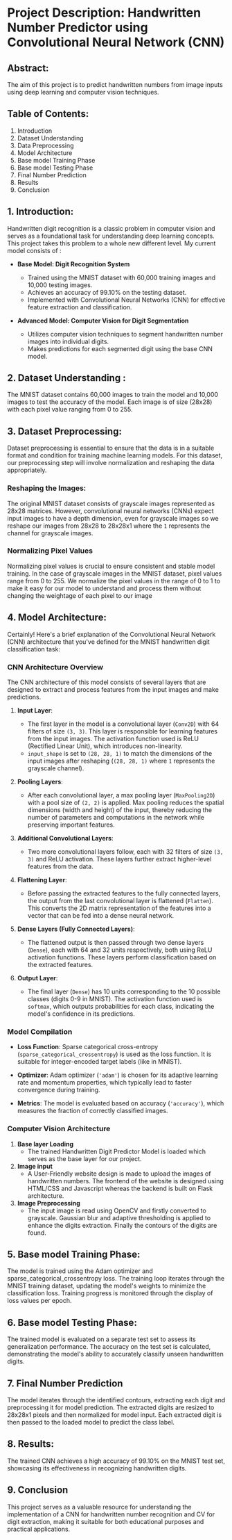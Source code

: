 # Project Description: Handwritten Number Predictor using Convolutional Neural Network (CNN)

## Abstract:
The aim of this project is to predict handwritten numbers from image inputs using deep learning and computer vision techniques.
  
## Table of Contents:
1. Introduction
2. Dataset Understanding
3. Data Preprocessing
4. Model Architecture
5. Base model Training Phase
6. Base model Testing Phase
7. Final Number Prediction
8. Results
9. Conclusion

## 1. Introduction:
Handwritten digit recognition is a classic problem in computer vision and serves as a foundational task for understanding deep learning concepts. This project takes this problem to a whole new different level. My current model consists of :

- **Base Model: Digit Recognition System**
  - Trained using the MNIST dataset with 60,000 training images and 10,000 testing images.
  - Achieves an accuracy of 99.10% on the testing dataset.
  - Implemented with Convolutional Neural Networks (CNN) for effective feature extraction and classification.

- **Advanced Model: Computer Vision for Digit Segmentation**
  - Utilizes computer vision techniques to segment handwritten number images into individual digits.
  - Makes predictions for each segmented digit using the base CNN model.

## 2. Dataset Understanding :
The MNIST dataset contains 60,000 images to train the model and 10,000 images to test the accuracy of the model. Each image is of size (28x28) with each pixel value ranging from 0 to 255. 

## 3. Dataset Preprocessing:
Dataset preprocessing is essential to ensure that the data is in a suitable format and condition for training machine learning models. For this dataset, our preprocessing step will involve normalization and reshaping the data appropriately.

### Reshaping the Images:
The original MNIST dataset consists of grayscale images represented as 28x28 matrices. However, convolutional neural networks (CNNs) expect input images to have a depth dimension, even for grayscale images so we reshape our images from 28x28 to 28x28x1 where the `1` represents the channel for grayscale images.

### Normalizing Pixel Values
Normalizing pixel values is crucial to ensure consistent and stable model training. In the case of grayscale images in the MNIST dataset, pixel values range from 0 to 255. We normalize the pixel values in the range of 0 to 1 to make it easy for our model to understand and process them without changing the weightage of each pixel to our image


## 4. Model Architecture:
Certainly! Here's a brief explanation of the Convolutional Neural Network (CNN) architecture that you've defined for the MNIST handwritten digit classification task:

### CNN Architecture Overview

The CNN architecture of this model consists of several layers that are designed to extract and process features from the input images and make predictions.

1. **Input Layer**:
   - The first layer in the model is a convolutional layer (`Conv2D`) with 64 filters of size `(3, 3)`. This layer is responsible for learning features from the input images. The activation function used is ReLU (Rectified Linear Unit), which introduces non-linearity.
   - `input_shape` is set to `(28, 28, 1)` to match the dimensions of the input images after reshaping (`(28, 28, 1)` where `1` represents the grayscale channel).

2. **Pooling Layers**:
   - After each convolutional layer, a max pooling layer (`MaxPooling2D`) with a pool size of `(2, 2)` is applied. Max pooling reduces the spatial dimensions (width and height) of the input, thereby reducing the number of parameters and computations in the network while preserving important features.

3. **Additional Convolutional Layers**:
   - Two more convolutional layers follow, each with 32 filters of size `(3, 3)` and ReLU activation. These layers further extract higher-level features from the data.

4. **Flattening Layer**:
   - Before passing the extracted features to the fully connected layers, the output from the last convolutional layer is flattened (`Flatten`). This converts the 2D matrix representation of the features into a vector that can be fed into a dense neural network.

5. **Dense Layers (Fully Connected Layers)**:
   - The flattened output is then passed through two dense layers (`Dense`), each with 64 and 32 units respectively, both using ReLU activation functions. These layers perform classification based on the extracted features.
   
6. **Output Layer**:
   - The final layer (`Dense`) has 10 units corresponding to the 10 possible classes (digits 0-9 in MNIST). The activation function used is `softmax`, which outputs probabilities for each class, indicating the model's confidence in its predictions.

### Model Compilation

- **Loss Function**: Sparse categorical cross-entropy (`sparse_categorical_crossentropy`) is used as the loss function. It is suitable for integer-encoded target labels (like in MNIST).
  
- **Optimizer**: Adam optimizer (`'adam'`) is chosen for its adaptive learning rate and momentum properties, which typically lead to faster convergence during training.
  
- **Metrics**: The model is evaluated based on accuracy (`'accuracy'`), which measures the fraction of correctly classified images.

### Computer Vision Architecture

1. **Base layer Loading**
   - The trained Handwritten Digit Predictor Model is loaded which serves as the base layer for our project.
2. **Image input**
   - A User-Friendly website design is made to upload the images of handwritten numbers. The frontend of the website is designed using HTML/CSS and Javascript whereas the backend is built on Flask architecture.
3. **Image Preprocessing**
   - The input image is read using OpenCV and firstly converted to grayscale. Gaussian blur and adaptive thresholding is applied to enhance the digits extraction. Finally the contours of the digits are found.


## 5. Base model Training Phase:
The model is trained using the Adam optimizer and sparse_categorical_crossentropy loss. The training loop iterates through the MNIST training dataset, updating the model's weights to minimize the classification loss. Training progress is monitored through the display of loss values per epoch.

## 6. Base model Testing Phase:
The trained model is evaluated on a separate test set to assess its generalization performance. The accuracy on the test set is calculated, demonstrating the model's ability to accurately classify unseen handwritten digits.

## 7. Final Number Prediction
The model iterates through the identified contours, extracting each digit and preprocessing it for model prediction. The extracted digits are resized to 28x28x1 pixels and then normalized for model input. Each extracted digit is then passed to the loaded model to predict the class label.

## 8. Results:
The trained CNN achieves a high accuracy of 99.10% on the MNIST test set, showcasing its effectiveness in recognizing handwritten digits.

## 9. Conclusion
This project serves as a valuable resource for understanding the implementation of a CNN for handwritten number recognition and CV for digit extraction, making it suitable for both educational purposes and practical applications.